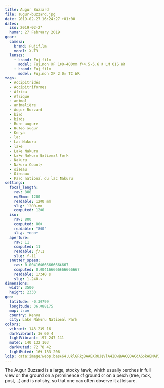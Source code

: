 ```yaml
---
title: Augur Buzzard
file: augur-buzzard.jpg
date: 2019-02-27 16:24:27 +01:00
dates:
  iso: 2019-02-27
  human: 27 February 2019
gear:
  camera:
    brand: Fujifilm
    model: X-T3
  lenses:
    - brand: Fujifilm
      model: Fujinon XF 100-400mm f/4.5-5.6 R LM OIS WR
    - brand: Fujifilm
      model: Fujinon XF 2.0× TC WR
tags:
  - Accipitridés
  - Accipitriformes
  - Africa
  - Afrique
  - animal
  - animalière
  - Augur Buzzard
  - bird
  - birds
  - Buse augure
  - Buteo augur
  - Kenya
  - lac
  - Lac Nakuru
  - lake
  - Lake Nakuru
  - Lake Nakuru National Park
  - Nakuru
  - Nakuru County
  - oiseau
  - Oiseaux
  - Parc national du lac Nakuru
settings:
  focal_length:
    raw: 800
    eq35mm: 1200
    readable: 1200 mm
    slug: 1200-mm
    computed: 1200
  iso:
    raw: 800
    computed: 800
    readable: "800"
    slug: "800"
  aperture:
    raw: 11
    computed: 11
    readable: ƒ/11
    slug: f-11
  shutter_speed:
    raw: 0.004166666666666667
    computed: 0.004166666666666667
    readable: 1/240 s
    slug: 1-240-s
dimensions:
  width: 3500
  height: 2333
geo:
  latitude: -0.30799
  longitude: 36.088175
  map: true
  country: Kenya
  city: Lake Nakuru National Park
colors:
  vibrant: 143 239 16
  darkVibrant: 36 60 4
  lightVibrant: 197 247 131
  muted: 140 132 103
  darkMuted: 72 78 42
  lightMuted: 169 183 206
lqip: data:image/webp;base64,UklGRkgBAABXRUJQVlA4IDwBAACQDACdASpkAEMAP3Gix1u0tae3MHK7wuAuCWVsil4Gc7oahbd8vk2XR9PXH+SGvJ9BDz5wrHvIGYeblJu74BEsZ3EQDQ5ST/I4J6HRGVzj7gIJH9Nn3ao11+sM6EvA8ePQrhgp82q7xzwFPIUAAP7iLcbz9zl2GaIw2+yNSUmGycwEWuhfRpITzFbVGk/8DyZYlrrwAUNjv4CLIqtOT0ibf6glW0a7Yp/X4xb4Q2CM0jiP+D+rU9SZ/n/lMGsaEFuU2UypYZW4qV0SJIv56jwD5KPgbuGb11cOknKJ+ZxRV9qRH0/+El4orbyE8k4cYxyBBzBAkyIX85N/d9sPQV5QTrK3Gh4yjfVNoHdDk8Go9gZ/pijgbNR+EzcD7gRW+iSCFHmX9u+yV0n1qYFF45ycGOcYxy4m6B0sFZAA
---
```


The Augur Buzzard is a large, stocky hawk, which usually perches in full view on the ground on a prominence of ground or on a perch (tree, rock, post,…) and is not shy, so that one can often observe it at leisure.

